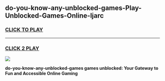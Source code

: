 
## do-you-know-any-unblocked-games-Play-Unblocked-Games-Online-ljarc
<h3>
<a href="https://premium76.site?title=do-you-know-any-unblocked-games&ref=24A">CLICK TO PLAY</a></h3>
<hr>

<h3>
<a href="https://premium76.site?title=do-you-know-any-unblocked-games&ref=24A">CLICK 2 PLAY</a>
  
</h3>

<a href="https://premium76.site?title=do-you-know-any-unblocked-games&ref=24A"><img src="https://clearcache.store/games.png"></a>


**do-you-know-any-unblocked-games games unblocked: Your Gateway to Fun and Accessible Online Gaming**
